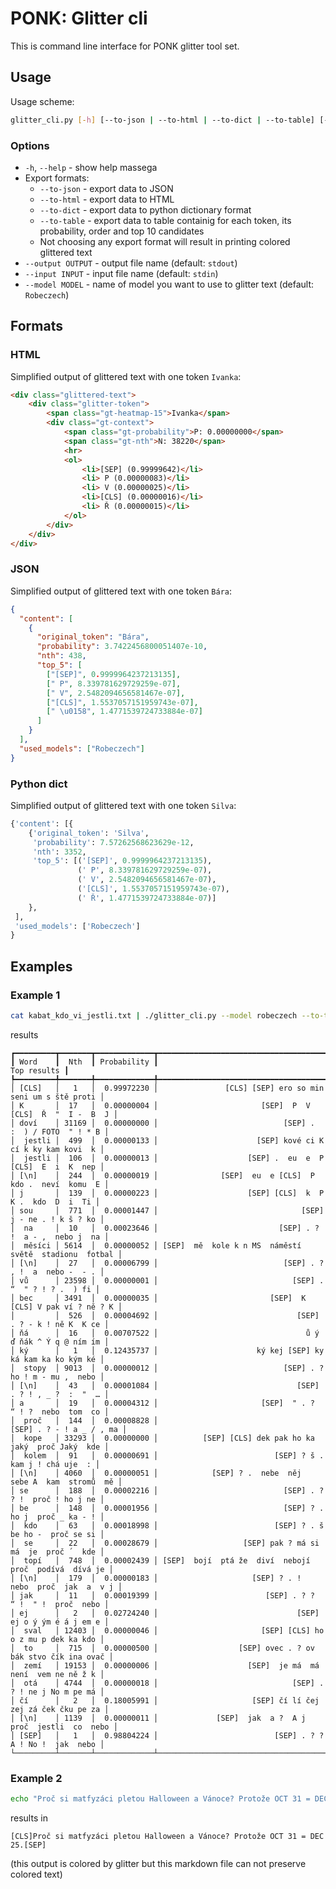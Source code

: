 # PONK: Glitter cli
This is command line interface for PONK glitter tool set.

## Usage
Usage scheme:

```bash
glitter_cli.py [-h] [--to-json | --to-html | --to-dict | --to-table] [--output OUTPUT] [--input INPUT] [--model MODEL]
```

### Options
- `-h`, `--help`     - show help massega
- Export formats:
    - `--to-json`    - export data to JSON
    - `--to-html`    - export data to HTML
    - `--to-dict`    - export data to python dictionary format
    - `--to-table`   - export data to table containig for each token, its probability, order and top 10 candidates
    - Not choosing any export format will result in printing colored glittered text
- `--output OUTPUT`  - output file name (default: `stdout`)
- `--input INPUT`    - input file name (default: `stdin`)
- `--model MODEL`    - name of model you want to use to glitter text (default: `Robeczech`)

## Formats

### HTML
Simplified output of glittered text with one token `Ivanka`:
```html
<div class="glittered-text">
    <div class="glitter-token">
        <span class="gt-heatmap-15">Ivanka</span>
        <div class="gt-context">
            <span class="gt-probability">P: 0.00000000</span>
            <span class="gt-nth">N: 38220</span>
            <hr>
            <ol>
                <li>[SEP] (0.99999642)</li>
                <li> P (0.00000083)</li>
                <li> V (0.00000025)</li>
                <li>[CLS] (0.00000016)</li>
                <li> Ř (0.00000015)</li>
            </ol>
        </div>
    </div>
</div>
```

### JSON
Simplified output of glittered text with one token `Bára`:
```json
{
  "content": [
    {
      "original_token": "Bára",
      "probability": 3.7422456800051407e-10,
      "nth": 438,
      "top_5": [
        ["[SEP]", 0.9999964237213135],
        [" P", 8.339781629729259e-07],
        [" V", 2.5482094656581467e-07],
        ["[CLS]", 1.5537057151959743e-07],
        [" \u0158", 1.4771539724733884e-07]
      ]
    }
  ],
  "used_models": ["Robeczech"]
}
```

### Python dict
Simplified output of glittered text with one token `Silva`:
```python
{'content': [{
    {'original_token': 'Silva',
     'probability': 7.57262568623629e-12,
     'nth': 3352,
     'top_5': [('[SEP]', 0.9999964237213135),
               (' P', 8.339781629729259e-07),
               (' V', 2.5482094656581467e-07),
               ('[CLS]', 1.5537057151959743e-07),
               (' Ř', 1.4771539724733884e-07)]
    },
 ],
 'used_models': ['Robeczech']
}
```

## Examples

### Example 1
```bash
cat kabat_kdo_vi_jestli.txt | ./glitter_cli.py --model robeczech --to-table
```
results
```
┏━━━━━━━━━┳━━━━━━━┳━━━━━━━━━━━━━┳━━━━━━━━━━━━━━━━━━━━━━━━━━━━━━━━━━━━━━━━━━━━━━━━━━━━━━━━━━┓
┃ Word    ┃  Nth  ┃ Probability ┃                                              Top results ┃
┡━━━━━━━━━╇━━━━━━━╇━━━━━━━━━━━━━╇━━━━━━━━━━━━━━━━━━━━━━━━━━━━━━━━━━━━━━━━━━━━━━━━━━━━━━━━━━┩
│ [CLS]   │   1   │  0.99972230 │               [CLS] [SEP] ero so min seni um s ště proti │
│ K       │  17   │  0.00000004 │                       [SEP]  P  V [CLS]  Ř  "  I -  B  J │
│ doví    │ 31169 │  0.00000000 │                            [SEP] .  :  ) / FOTO  " ! * B │
│  jestli │  499  │  0.00000133 │                      [SEP] kové ci K cí k ky kam kovi  k │
│  jestli │  106  │  0.00000013 │                    [SEP] .  eu  e  P [CLS]  E  i  K  nep │
│ [\n]    │  244  │  0.00000019 │              [SEP]  eu  e [CLS]  P  kdo .  neví  komu  E │
│ j       │  139  │  0.00000223 │                    [SEP] [CLS]  k  P  K .  kdo  D  i  Ti │
│ sou     │  771  │  0.00001447 │                                [SEP] j - ne . ! k š ? ko │
│  na     │  10   │  0.00023646 │                           [SEP] . ? !  a - ,  nebo j  na │
│  měsíci │ 5614  │  0.00000052 │ [SEP]  mě  kole k n MS  náměstí  světě  stadionu  fotbal │
│ [\n]    │  27   │  0.00006799 │                            [SEP] . ? , !  a  nebo -  - . │
│ vů      │ 23598 │  0.00000001 │                              [SEP] .  “  " ? ! ? .  ) fi │
│ bec     │ 3491  │  0.00000035 │                         [SEP]  K [CLS] V pak ví ? ně ? K │
│         │  526  │  0.00004692 │                               [SEP] . ? - k ! ně K  K ce │
│ ňá      │  16   │  0.00707522 │                                 ů ý ď ňák ^ Ý q @ ním ím │
│ ký      │   1   │  0.12435737 │                      ký kej [SEP] ky ká kam ka ko kým ké │
│  stopy  │ 9013  │  0.00000012 │                            [SEP] . ? ho ! m - mu ,  nebo │
│ [\n]    │  43   │  0.00001084 │                               [SEP] . ? ! , _ ?  :  "  … │
│ a       │  19   │  0.00004312 │                       [SEP]  " . ?  “ ! ?  nebo  tom  co │
│  proč   │  144  │  0.00008828 │                                 [SEP] . ? - ! a _ / , ma │
│  kope   │ 33293 │  0.00000000 │          [SEP] [CLS] dek pak ho ka  jaký  proč Jaký  kde │
│  kolem  │  91   │  0.00000691 │                          [SEP] ? š .  kam j ! chá uje  : │
│ [\n]    │ 4060  │  0.00000051 │            [SEP] ? .  nebe  něj  sebe A  kam  stromů  mě │
│ se      │  188  │  0.00002216 │                            [SEP] . ? ? !  proč ! ho j ne │
│ be      │  148  │  0.00001956 │                            [SEP] ? . ho j  proč _ ka - ! │
│  kdo    │  63   │  0.00018998 │                          [SEP] ? . š be ho -  proč se si │
│  se     │  22   │  0.00028679 │                   [SEP] pak ? má si  má  je  proč ´  kde │
│  topí   │  748  │  0.00002439 │ [SEP]  bojí  ptá že  diví  nebojí  proč  podívá  dívá je │
│ [\n]    │  179  │  0.00000183 │                     [SEP] ? . !  nebo  proč  jak  a  v j │
│ jak     │  11   │  0.00019399 │                        [SEP] . ? ?  “ !  " !  proč  nebo │
│ ej      │   2   │  0.02724240 │                               [SEP] ej o ý ým é á j em e │
│  sval   │ 12403 │  0.00000046 │                       [SEP] [CLS] ho o z mu p dek ka kdo │
│  to     │  715  │  0.00000500 │                  [SEP] ovec . ? ov bák stvo čík ina ovač │
│  zemí   │ 19153 │  0.00000006 │                    [SEP]  je má  má  není  vem ne ně ž k │
│  otá    │ 4744  │  0.00000018 │                              [SEP] . ? ! ne j No m pe má │
│ čí      │   2   │  0.18005991 │                     [SEP] čí lí čej zej zá ček čku pe za │
│ [\n]    │ 1139  │  0.00000011 │             [SEP]  jak  a ?  A j  proč  jestli  co  nebo │
│ [SEP]   │   1   │  0.98804224 │                          [SEP] . ? ? A ! No !  jak  nebo │
└─────────┴───────┴─────────────┴──────────────────────────────────────────────────────────┘
```

### Example 2
```bash
echo "Proč si matfyzáci pletou Halloween a Vánoce? Protože OCT 31 = DEC 25." | ./glitter_cli.py
```
results in
```
[CLS]Proč si matfyzáci pletou Halloween a Vánoce? Protože OCT 31 = DEC 25.[SEP]
```
(this output is colored by glitter but this markdown file can not preserve colored text)

